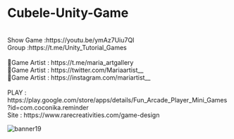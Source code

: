 # Cubele-Unity-Game
<br />
Show Game :https://youtu.be/ymAz7Uiu7QI<br />
Group :https://t.me/Unity_Tutorial_Games<br /><br />
🎨Game Artist : https://t.me/maria_artgallery<br />
🎨Game Artist : https://twitter.com/Mariaartist__<br />
🎨Game Artist : https://instagram.com/mariartist__<br /><br />
PLAY : https://play.google.com/store/apps/details/Fun_Arcade_Player_Mini_Games?id=com.coconika.reminder<br />
Site : https://www.rarecreativities.com/game-design <br />


![banner19](https://user-images.githubusercontent.com/83016119/210795301-29d0af76-d0de-4ffe-b7b3-c84c12845d1f.png)
